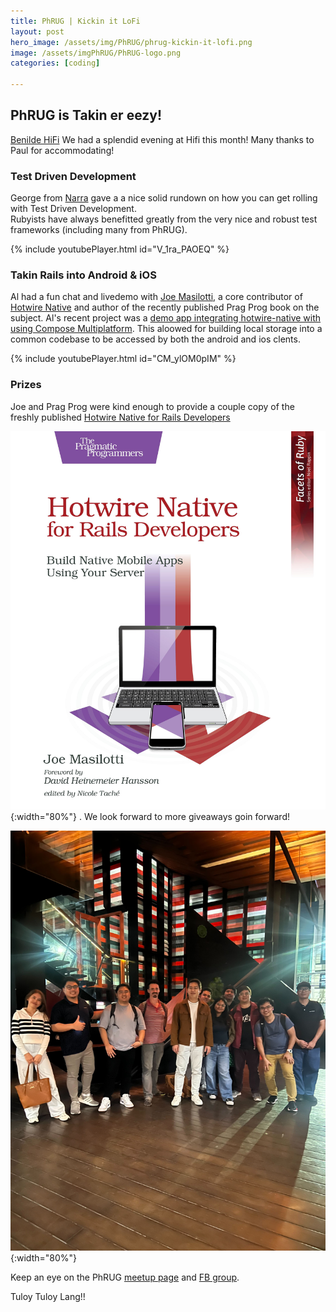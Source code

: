 ```yaml
---
title: PhRUG | Kickin it LoFi
layout: post
hero_image: /assets/img/PhRUG/phrug-kickin-it-lofi.png
image: /assets/imgPhRUG/PhRUG-logo.png
categories: [coding]

---
```


## PhRUG is Takin er eezy!
[Benilde HiFi](https://www.facebook.com/benildehifi/) We had a splendid evening at Hifi this month!  Many thanks to Paul for accommodating!

### Test Driven Development
George from [Narra](https://www.narralabs.com/) gave a a nice solid rundown on how you can get rolling with Test Driven Development.  
Rubyists have always benefitted greatly from the very nice and robust test frameworks (including many from PhRUG).

{% include youtubePlayer.html id="V_1ra_PAOEQ" %}

### Takin Rails into Android & iOS
Al had a fun chat and livedemo with [Joe Masilotti](https://masilotti.com/), a core contributor of [Hotwire Native](https://github.com/hotwired/hotwire-native-android/) and author of the recently published Prag Prog book on the subject.
Al's recent project was a [demo app integrating hotwire-native with  using Compose Multiplatform](https://github.com/paglalayag/cmp-hotwire-demo/).  This aloowed for building local storage into a common codebase to be accessed by both the android and ios clents.

{% include youtubePlayer.html id="CM_ylOM0pIM" %}

### Prizes
Joe and Prag Prog were kind enough to provide a couple copy of the freshly published [Hotwire Native for Rails Developers](https://pragprog.com/titles/jmnative/hotwire-native-for-rails-developers/)

![Hotwire Native for Rails Developers](/assets/img/PhRUG/jmnative.jpg){:width="80%"}
.  We look forward to more giveaways goin forward!

![Attendees of Kickin it LoFi](/assets/img/PhRUG/lofi-attendees.jpg){:width="80%"}

Keep an eye on the PhRUG [meetup page](https://www.meetup.com/ruby-phil) and [FB group](https://www.facebook.com/phrug).

Tuloy Tuloy Lang!!
